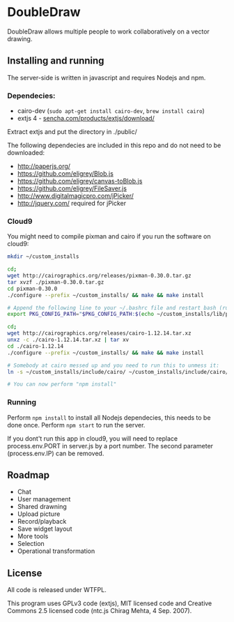 DoubleDraw
=============

DoubleDraw allows multiple people to work collaboratively on a vector drawing.

## Installing and running

The server-side is written in javascript and requires Nodejs and npm.

### Dependecies:

- cairo-dev (`sudo apt-get install cairo-dev`, `brew install cairo`)
- extjs 4 - [sencha.com/products/extjs/download/](http://www.sencha.com/products/extjs/download/)

Extract extjs and put the directory in ./public/

The following dependecies are included in this repo and do not need to be downloaded:

- http://paperjs.org/
- https://github.com/eligrey/Blob.js
- https://github.com/eligrey/canvas-toBlob.js
- https://github.com/eligrey/FileSaver.js
- http://www.digitalmagicpro.com/jPicker/
- http://jquery.com/ required for jPicker

### Cloud9

You might need to compile pixman and cairo if you run the software on cloud9:

```bash
mkdir ~/custom_installs

cd;
wget http://cairographics.org/releases/pixman-0.30.0.tar.gz
tar xvzf ./pixman-0.30.0.tar.gz
cd pixman-0.30.0
./configure --prefix ~/custom_installs/ && make && make install

# Append the following line to your ~/.bashrc file and restart bash (run 'exit').
export PKG_CONFIG_PATH="$PKG_CONFIG_PATH:$(echo ~/custom_installs/lib/pkgconfig)";

cd;
wget http://cairographics.org/releases/cairo-1.12.14.tar.xz
unxz -c ./cairo-1.12.14.tar.xz | tar xv
cd ./cairo-1.12.14
./configure --prefix ~/custom_installs/ && make && make install

# Somebody at cairo messed up and you need to run this to unmess it:
ln -s ~/custom_installs/include/cairo/ ~/custom_installs/include/cairo/cairo

# You can now perform "npm install"
```

### Running

Perform `npm install` to install all Nodejs dependecies, this needs to be done once. Perform `npm start` to run the server.

If you dont't run this app in cloud9, you will need to replace process.env.PORT in server.js by a port number. The second parameter (process.env.IP) can be removed.

## Roadmap

- Chat
- User management
- Shared drawning
- Upload picture
- Record/playback
- Save widget layout
- More tools
- Selection
- Operational transformation

## License

All code is released under WTFPL.

This program uses GPLv3 code (extjs), MIT licensed code and Creative Commons 2.5 licensed code (ntc.js Chirag Mehta, 4 Sep. 2007).
